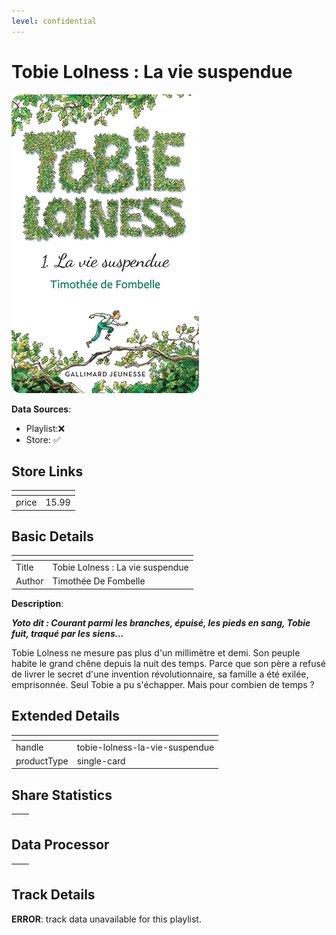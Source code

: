 ```yaml
---
level: confidential
---
```

# Tobie Lolness : La vie suspendue

![card_[fsw29].png](../../img/cards/card_[fsw29].png)

**Data Sources**: 

- Playlist:❌
- Store: ✅


## Store Links

| <!-- --> | <!-- --> |
| - | - |
| price | 15.99 |


## Basic Details

| <!-- --> | <!-- --> |
| - | - |
| Title | Tobie Lolness : La vie suspendue |
| Author | Timothée De Fombelle |

**Description**:

_**Yoto dit : Courant parmi les branches, épuisé, les pieds en sang, Tobie fuit, traqué par les siens...**_ 

Tobie Lolness ne mesure pas plus d'un millimètre et demi. Son peuple habite le grand chêne depuis la nuit des temps. Parce que son père a refusé de livrer le secret d'une invention révolutionnaire, sa famille a été exilée, emprisonnée. Seul Tobie a pu s'échapper. Mais pour combien de temps ?


## Extended Details

| <!-- --> | <!-- --> |
| - | - |
| handle | tobie-lolness-la-vie-suspendue |
| productType | single-card |


## Share Statistics

| <!-- --> | <!-- --> |
| - | - |


## Data Processor

| <!-- --> | <!-- --> |
| - | - |


## Track Details

**ERROR**: track data unavailable for this playlist.
